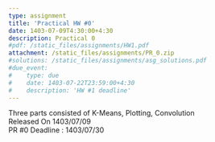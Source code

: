 ```yaml
---
type: assignment
title: 'Practical HW #0'
date: 1403-07-09T4:30:00+4:30
description: Practical 0
#pdf: /static_files/assignments/HW1.pdf
attachment: /static_files/assignments/PR_0.zip
#solutions: /static_files/assignments/asg_solutions.pdf
#due_event: 
#    type: due
#    date: 1403-07-22T23:59:00+4:30
#    description: 'HW #1 deadline'
---
```

Three parts consisted of K-Means, Plotting, Convolution<br>
Released On 1403/07/09<br>
PR #0 Deadline : 1403/07/30
